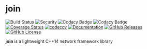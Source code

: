 # join

[![Build Status](https://github.com/joinframework/join/workflows/coverage/badge.svg)](https://github.com/joinframework/join/actions?query=workflow%3Acoverage)
[![Security](https://github.com/joinframework/join/workflows/security/badge.svg)](https://github.com/joinframework/join/security/code-scanning)
[![Codacy Badge](https://app.codacy.com/project/badge/Grade/c2eda80c815e43748d10b9bde0be7087)](https://www.codacy.com/gh/joinframework/join/dashboard?utm_source=github.com&amp;utm_medium=referral&amp;utm_content=joinframework/join&amp;utm_campaign=Badge_Grade)
[![Codacy Badge](https://app.codacy.com/project/badge/Coverage/c2eda80c815e43748d10b9bde0be7087)](https://www.codacy.com/gh/joinframework/join/dashboard?utm_source=github.com&utm_medium=referral&utm_content=joinframework/join&utm_campaign=Badge_Coverage)
[![Coverage Status](https://coveralls.io/repos/github/joinframework/join/badge.svg?branch=main)](https://coveralls.io/github/joinframework/join?branch=main)
[![codecov](https://codecov.io/gh/joinframework/join/branch/main/graph/badge.svg)](https://codecov.io/gh/joinframework/join)
[![Documentation](https://img.shields.io/badge/docs-doxygen-blue.svg)](https://joinframework.github.io/join/index.html)
[![GitHub Releases](https://img.shields.io/github/release/joinframework/join.svg)](https://github.com/joinframework/join/releases/latest)
[![GitHub License](https://img.shields.io/badge/license-MIT-blue.svg)](https://github.com/joinframework/join/blob/main/LICENSE)

**join** is a lightweight C++14 network framework library
